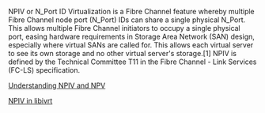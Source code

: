NPIV or N_Port ID Virtualization is a Fibre Channel feature whereby multiple Fibre Channel node port (N_Port) IDs can share a single physical N_Port. This allows multiple Fibre Channel initiators to occupy a single physical port, easing hardware requirements in Storage Area Network (SAN) design, especially where virtual SANs are called for. This allows each virtual server to see its own storage and no other virtual server's storage.[1] NPIV is defined by the Technical Committee T11 in the Fibre Channel - Link Services (FC-LS) specification.

[Understanding NPIV and NPV](http://blog.scottlowe.org/2009/11/27/understanding-npiv-and-npv/)

[NPIV in libivrt](http://wiki.libvirt.org/page/NPIV_in_libvirt)
